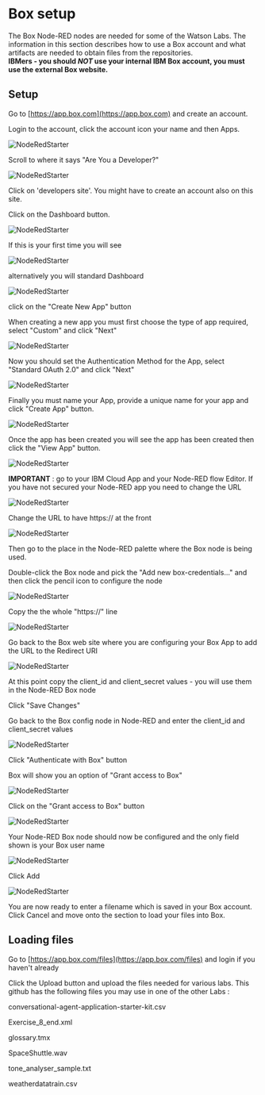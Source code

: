# Box setup

The Box Node-RED nodes are needed for some of the Watson Labs.  The information in this section describes how to use a Box account and what artifacts are needed to obtain files from the repositories.  
**IBMers - you should _NOT_ use your internal IBM Box account, you must use the external Box website.**

## Setup

Go to [https://app.box.com](https://app.box.com) and create an account.  

Login to the account, click the account icon your name and then Apps.  

![NodeRedStarter](images/box_apps.jpg)

Scroll to where it says "Are You a Developer?"

![NodeRedStarter](images/box_developer_create.png)

Click on 'developers site'.  You might have to create an account also on this site.

Click on the Dashboard button. 

![NodeRedStarter](images/box_get_started.jpg)

If this is your first time you will see                

![NodeRedStarter](images/box_create_app.jpg) 

alternatively you will standard Dashboard

![NodeRedStarter](images/box_create_new_app.jpg) 

click on the "Create New App" button

When creating a new app you must first choose the type of app required, select "Custom" and click "Next"

![NodeRedStarter](images/box_custom_app.jpg)

Now you should set the Authentication Method for the App, select "Standard OAuth 2.0" and click "Next"

![NodeRedStarter](images/box_auth_method.jpg)

Finally you must name your App, provide a unique name for your app and click "Create App" button.

![NodeRedStarter](images/box_name_app.jpg)

Once the app has been created you will see the app has been created then click the "View App" button.

![NodeRedStarter](images/box_app_created.jpg)

**IMPORTANT** : go to your IBM Cloud App and your Node-RED flow Editor. If you have not secured your Node-RED app you need to change the URL

![NodeRedStarter](images/box_developer_bmix_http.png)

Change the URL to have https:// at the front

![NodeRedStarter](images/box_developer_bmix_https.png)

Then go to the place in the Node-RED palette where the Box node is being used.  

Double-click the Box node and pick the "Add new box-credentials..." and then click the pencil icon to configure the node

![NodeRedStarter](images/box_developer_bmix_node_edit_add.png)

Copy the the whole "https://" line 

![NodeRedStarter](images/box_developer_bmix_redirect_uri.png)

Go back to the Box web site where you are configuring your Box App to add the URL to the Redirect URI

![NodeRedStarter](images/box_credentials.jpg)

At this point copy the client_id and client_secret values - you will use them in the Node-RED Box node

Click "Save Changes"

Go back to the Box config node in Node-RED and enter the client_id and client_secret values 

![NodeRedStarter](images/box_developer_node_red_client_secret.png)

Click "Authenticate with Box" button

Box will show you an option of "Grant access to Box" 

![NodeRedStarter](images/box_grant_access.jpg)

Click on the "Grant access to Box" button

![NodeRedStarter](images/box_developer_node_red_authorised.png)

Your Node-RED Box node should now be configured and the only field shown is your Box user name 

![NodeRedStarter](images/box_add_cred.jpg)

Click Add

![NodeRedStarter](images/box_4pr.jpg)

You are now ready to enter a filename which is saved in your Box account.  Click Cancel and move onto the section to load your files into Box.

## Loading files

Go to [https://app.box.com/files](https://app.box.com/files) and login if you haven't already

Click the Upload button and upload the files needed for various labs.  This github has the following files you may use in one of the other Labs :

conversational-agent-application-starter-kit.csv

Exercise_8_end.xml

glossary.tmx

SpaceShuttle.wav

tone_analyser_sample.txt

weatherdatatrain.csv

